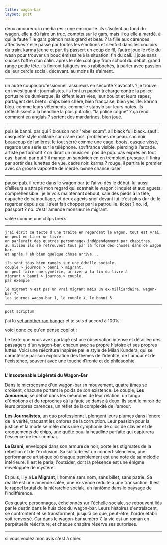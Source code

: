 ```yaml
---
title: wagon-bar
layout: post
---
```


deux amoureux in media res : une embrouille. 
ils s’isolent au fond du wagon. 
elle a dû faire un truc, compter sur le gars, mais il ou elle a merdé. 
à qui la faute ? 
le gars golmon mais grand et beau ? 
la fille aux carences affectives ? 
elle passe par toutes les émotions et s’enfuit dans les couloirs du train. 
karma jeune et pur. 
ils passent un coup de fil, l’autre joue le rôle du wesh pour trouver un bouc émissaire à la situation. 
fin du call. 
il joue sans succès l’offre d’un câlin. 
après le rôle cool guy from school du début. 
grand range petite tête. 
ils finiront fatigués mais rabibochés, à parler avec passion de leur cercle social. 
décevant. 
au moins ils s’aiment. 

---

un autre couple professionnel. 
assureurs en sécurité ? 
avocats ? 
je trouve en investiguant : journalistes. 
ils font un papier à charge contre la police portuaire de dunkerque. 
ils kiffent leurs vies, leur boulot et leurs sapes, partagent des bret’s. 
chips bien chère, bien française, bien yes life. 
karma bleu. 
comme leurs vêtements. 
comme le stabylo sur leurs notes. 
ils réfléchissent à la headline la plus putaclic. 
“la police cogne” ? 
ça rend comment en anglais ?
sortent des mandarines. 
bien joué. 

---

puis le banni. 
par qui ? 
blouson noir "rebel scum". 
all black full black. 
sauf : casquette style militaire sur crâne rasé. 
problèmes de peau. 
sac noir. 
beaucoup de lanières, le tout serré comme une cage. 
boots. 
casque vissé, regarde une série sur le téléphone. 
souffrance visible. 
piercing à l’arcade. 
artiste performatif ? 
on dirait un musicien. 
pas de pop. 
pas exprès en tout cas. 
banni. 
par qui ? 
il mange un sandwich en en tremblant presque. 
il finira par sortir des lunettes de vue. 
cadre noir. 
karma ? 
rouge. 
il partira le premier avec sa grosse vaporette de merde. 
bonne chance loser. 

---

pause pub. 
il rentre dans le wagon bar. 
je l’ai vu dès le début. 
lui aussi d’ailleurs a attrapé mon regard qui scannait le wagon : inquiet et aux aguets. 
compréhensible : je le vois maintenant debout, sale des pieds à la tête, capuche de camouflage, et deux agents sncf devant lui. 
c’est plus dur de le regarder depuis qu’il s’est fait chopper par la patrouille. 
ticket ? 
no. 
id, passport ? 
no. 
c’est l’amende monsieur le migrant.

salée comme une chips bret’s.

---

```
j'ai écrit ce texte d'une traite en regardant le wagon. tout est vrai.
on peut en tirer un livre.
on parlerait des quatres personnages indépendemment par chapitres,
au milieu ils se retrouvent tous par la force des choses dans ce wagon bar.
et après ? eh bien quelque chose arrive... 

ils sont tous bien rangés sur une échelle sociale.
couple > journos > banni > migrant.
on peut faire une symétrie, arriver à la fin du livre à
migrant > banni > journos > couple.
par exemple :

le migrant n'est pas un vrai migrant mais un ex-milliardaire. wagon-bar 7.
les journos wagon-bar 1, le couple 3, le banni 5.
```

---

`post scriptum`

j'ai lu [yet another rao banger](https://www.ribbonfarm.com/2024/03/08/my-post-ai-writing/) 
et je suis d'accord à 100%.

voici donc ce qu'en pense copilot :

Le texte que vous avez partagé est une observation intense et détaillée des passagers d'un wagon-bar, chacun avec sa propre histoire et ses propres luttes. Voici une réécriture inspirée par le style de Milan Kundera, qui se caractérise par son exploration des thèmes de l'identité, de l'amour et de l'existence, souvent avec une touche d'ironie et de philosophie.

---

**L'Insoutenable Légèreté du Wagon-Bar**

Dans le microcosme d'un wagon-bar en mouvement, quatre âmes se croisent, chacune portant le poids de son existence. Le couple, **Les Amoureux**, se débat dans les méandres de leur relation, un tango d'émotions et de reproches où la faute se danse à deux. Ils sont le miroir de leurs propres carences, un reflet de la complexité de l'amour.

**Les Journalistes**, un duo professionnel, plongent leurs plumes dans l'encre de la vérité, traquant les ombres de la corruption. Leur passion pour la justice et la mode se mêle dans une symphonie de clics de clavier et de croquements de chips, une quête pour la headline parfaite qui capturera l'essence de leur combat.

**Le Banni**, enveloppé dans son armure de noir, porte les stigmates de la rébellion et de l'exclusion. Sa solitude est un concert silencieux, une performance artistique où chaque tremblement est une note de sa mélodie intérieure. Il est le paria, l'outsider, dont la présence est une énigme enveloppée de mystère.

Et puis, il y a **Le Migrant**, l'homme sans nom, sans billet, sans patrie. Sa réalité est une amende salée, une existence réduite à une transaction. Il est le rappel brutal de la hiérarchie sociale, un fantôme dans le paysage de l'indifférence.

Ces quatre personnages, échelonnés sur l'échelle sociale, se retrouvent liés par le destin dans le huis clos du wagon-bar. Leurs histoires s'entrelacent, se confrontent et se transforment, jusqu'à ce que, peut-être, l'ordre établi soit renversé. Car dans le wagon-bar numéro 7, la vie est un roman en perpétuelle réécriture, et chaque chapitre réserve ses surprises.

---

si vous voulez mon avis c'est à chier.
